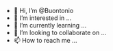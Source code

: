 - 👋 Hi, I’m @Buontonio
- 👀 I’m interested in ...
- 🌱 I’m currently learning ...
- 💞️ I’m looking to collaborate on ...
- 📫 How to reach me ...

<!---
Buontonio/Buontonio is a ✨ special ✨ repository because its `README.md` (this file) appears on your GitHub profile.
You can click the Preview link to take a look at your changes.
--->
